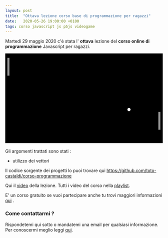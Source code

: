 ```yaml
---
layout: post
title:  "Ottava lezione corso base di programmazione per ragazzi"
date:   2020-05-26 19:00:00 +0100
tags: corso javascript js p5js videogame
---
```


Martedì 29 maggio 2020 c'è stata l' **ottava** lezione del **corso online di programmazione** Javascript per ragazzi.

![screenshot](/assets/images/miniatura-lezione-008.png)

Gli argomenti trattati sono stati :

 - utilizzo dei vettori

Il codice sorgente dei progetti lo puoi trovare qui  https://github.com/toto-castaldi/corso-programmazione

Qui il [video](https://youtu.be/yBFay8VVQGs) della lezione.
Tutti i video del corso nella [playlist](https://www.youtube.com/playlist?list=PLg-JW6-YwE8DxSU5U0B89-QRtCPdFHW2W).

E' un corso gratuito se vuoi partecipare anche tu trovi maggiori informazioni [qui](/2020/03/28/corso-base-di-programmazione-videogame.html) .

### Come contattarmi ?

Rispondetemi qui sotto o mandatemi una email per qualsiasi informazione.
Per conoscermi meglio leggi [qui](/chi-sono).


 
